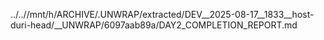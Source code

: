 ../..//mnt/h/ARCHIVE/.UNWRAP/extracted/DEV__2025-08-17__1833__host-duri-head/__UNWRAP/6097aab89a/DAY2_COMPLETION_REPORT.md